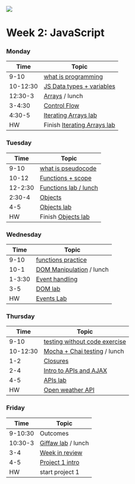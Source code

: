 ![](https://ga-dash.s3.amazonaws.com/production/assets/logo-9f88ae6c9c3871690e33280fcf557f33.png)

# Week 2: JavaScript

### Monday

Time     |         Topic
---      | ---------------------
9-10     | [what is programming](https://git.generalassemb.ly/sureshmelvinsigera/AMEX/blob/master/Week2/Lessons/1-Monday/1-Intro-To-Programming.md)
10-12:30 | [JS Data types + variables](https://git.generalassemb.ly/sureshmelvinsigera/AMEX/blob/master/Week2/Lessons/1-Monday/2-Data-Types-And-Variables.md)
12:30-3  | [Arrays](https://git.generalassemb.ly/sureshmelvinsigera/AMEX/blob/master/Week2/Lessons/1-Monday/3-Arrays.md) / lunch
3-4:30   | [Control Flow](https://git.generalassemb.ly/sureshmelvinsigera/AMEX/blob/master/Week2/Lessons/1-Monday/4-Control-Flow.md)
4:30-5   | [Iterating Arrays lab](https://git.generalassemb.ly/sureshmelvinsigera/AMEX/blob/master/Week2/Lessons/1-Monday/5-Iterating-Arrays-Lab.md)
HW       | Finish [Iterating Arrays lab](https://git.generalassemb.ly/sureshmelvinsigera/AMEX/blob/master/Week2/Lessons/1-Monday/5-Iterating-Arrays-Lab.md)


### Tuesday

Time     |         Topic
---      | ----------------------
9-10     | [what is pseudocode](https://git.generalassemb.ly/sureshmelvinsigera/AMEX/blob/master/Week2/Lessons/2-Tuesday/1-Intro-To-Pseudocoding/1-Intro-To-Pseudocoding.md)
10-12    | [Functions + scope](https://git.generalassemb.ly/sureshmelvinsigera/AMEX/blob/master/Week2/Lessons/2-Tuesday/2-Functions-And-Scope/2-Functions-And-Scope.md)
12-2:30  | [Functions lab / lunch](https://git.generalassemb.ly/sureshmelvinsigera/AMEX/blob/master/Week2/Lessons/2-Tuesday/3-Functions-Lab/3-Functions-Lab.md)
2:30-4   | [Objects](https://git.generalassemb.ly/sureshmelvinsigera/AMEX/blob/master/Week2/Lessons/2-Tuesday/4-Objects/4-Objects.md)
4-5      | [Objects lab](https://git.generalassemb.ly/sureshmelvinsigera/AMEX/blob/master/Week2/Lessons/2-Tuesday/5-Objects-Lab/5-Objects-Lab.md)
HW       | Finish [Objects lab](https://git.generalassemb.ly/sureshmelvinsigera/AMEX/blob/master/Week2/Lessons/2-Tuesday/5-Objects-Lab/5-Objects-Lab.md)


### Wednesday

Time   |         Topic
---    | ---------------------
9-10   | [functions practice](https://git.generalassemb.ly/sureshmelvinsigera/AMEX/blob/master/Week2/Lessons/3-Wednesday/1-Functions-Lab/1-Functions-Lab.md)
10-1   | [DOM Manipulation](https://git.generalassemb.ly/sureshmelvinsigera/AMEX/blob/master/Week2/Lessons/3-Wednesday/2-DOM-Manipulation/2-DOM-Manipulation.md) / lunch
1-3:30 | [Event handling](https://git.generalassemb.ly/sureshmelvinsigera/AMEX/blob/master/Week2/Lessons/3-Wednesday/3-Events-Lesson/3-Events-Lesson.md)
3-5    | [DOM lab](https://git.generalassemb.ly/sureshmelvinsigera/AMEX/tree/master/Week2/Lessons/3-Wednesday/4-DOM-Manipulation-Lab)
HW     | [Events Lab](https://git.generalassemb.ly/sureshmelvinsigera/AMEX/tree/master/Week2/Lessons/3-Wednesday/5-Events-HW)


### Thursday

Time |         Topic
---  | ----------------------
9-10 | [testing without code exercise](https://git.generalassemb.ly/sureshmelvinsigera/AMEX/blob/master/Week2/Lessons/4-Thursday/1-Testing-Without-Code/1-Testing-Without-Code.md)
10-12:30 | [Mocha + Chai testing](https://git.generalassemb.ly/sureshmelvinsigera/AMEX/blob/master/Week2/Lessons/4-Thursday/2-Testing-With-Mocha-And-Chai/2-Testing-With-Mocha-And-Chai.md) / lunch
1-2  | [Closures](https://git.generalassemb.ly/sureshmelvinsigera/AMEX/blob/master/Week2/Lessons/4-Thursday/3-Closures/3-Closures.md)
2-4  |[ Intro to APIs and AJAX](https://git.generalassemb.ly/sureshmelvinsigera/AMEX/blob/master/Week2/Lessons/4-Thursday/4-APIs-And-AJAX-Lesson/4-APIs-And-AJAX-Lesson.md)
4-5  | [APIs lab](https://git.generalassemb.ly/sureshmelvinsigera/AMEX/tree/master/Week2/Lessons/4-Thursday/5-Apis-Ajax-And-Api-Calls-Lab)
HW   | [Open weather API](https://git.generalassemb.ly/sureshmelvinsigera/AMEX/tree/master/Week2/Lessons/4-Thursday/6-Open-Weather-API-HW)


### Friday

Time       |      Topic
---        | ----------------
9-10:30    | Outcomes
10:30-3    | [Giffaw lab](https://git.generalassemb.ly/sureshmelvinsigera/AMEX/tree/master/Week2/Lessons/5-Friday/1-APIs-Lab) / lunch
3-4        | [Week in review](https://git.generalassemb.ly/sureshmelvinsigera/AMEX/blob/master/Week2/Lessons/5-Friday/2-Week-In-Review/2-Week-In-Review.md)
4-5        | [Project 1 intro](https://git.generalassemb.ly/sureshmelvinsigera/AMEX/blob/master/Week2/Lessons/5-Friday/3-First-Project/3-First-Project.md)
HW         | start project 1
